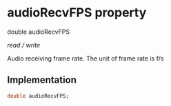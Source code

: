 


# audioRecvFPS property







double audioRecvFPS
  
_<span class="feature">read / write</span>_



<p>Audio receiving frame rate. The unit of frame rate is f/s</p>



## Implementation

```dart
double audioRecvFPS;
```







